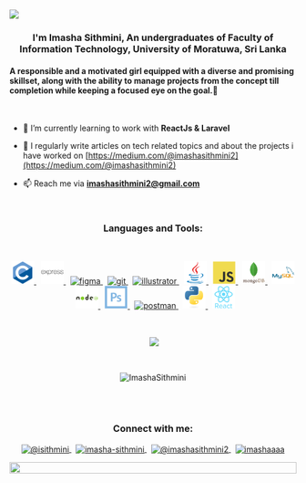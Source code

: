  <img align="center" src="https://capsule-render.vercel.app/api?animation=fadeIn&type=soft&color=blue&height=100&section=header&text=Hello%20there!%20👋,%20&desc=%20&fontSize=30&descSize=25&animation=scaleIn" />

<h3 align="center">I'm Imasha Sithmini, An undergraduates of Faculty of Information Technology, University of Moratuwa, Sri Lanka</h3>

<h4> A responsible and a motivated girl equipped with a diverse and promising skillset, along with the ability to manage projects from the concept till completion while keeping a focused eye on the goal.🔭 </h4>

</br>

- 🌱 I’m currently learning to work with **ReactJs & Laravel**

- 📝 I regularly write articles on tech related topics and about the projects i have worked on [https://medium.com/@imashasithmini2](https://medium.com/@imashasithmini2)

- 📫 Reach me via **imashasithmini2@gmail.com**

</br>

<h3 align="Center">Languages and Tools:</h3>
</br>
<p align="Center">
    <a href="https://www.cprogramming.com/" target="_blank"> <img src="https://raw.githubusercontent.com/devicons/devicon/master/icons/c/c-original.svg" alt="c" width="40" height="40"/> </a> &nbsp;
    <a href="https://expressjs.com" target="_blank"> <img src="https://raw.githubusercontent.com/devicons/devicon/master/icons/express/express-original-wordmark.svg" alt="express" width="40" height="40"/> </a> &nbsp;
    <a href="https://www.figma.com/" target="_blank"> <img src="https://www.vectorlogo.zone/logos/figma/figma-icon.svg" alt="figma" width="40" height="40"/> </a> &nbsp;
    <a href="https://git-scm.com/" target="_blank"> <img src="https://www.vectorlogo.zone/logos/git-scm/git-scm-icon.svg" alt="git" width="40" height="40"/> </a> &nbsp;
    <a href="https://www.adobe.com/in/products/illustrator.html" target="_blank"> <img src="https://www.vectorlogo.zone/logos/adobe_illustrator/adobe_illustrator-icon.svg" alt="illustrator" width="40" height="40"/> </a> &nbsp;
    <a href="https://www.java.com" target="_blank"> <img src="https://raw.githubusercontent.com/devicons/devicon/master/icons/java/java-original.svg" alt="java" width="40" height="40"/> </a> &nbsp;
    <a href="https://developer.mozilla.org/en-US/docs/Web/JavaScript" target="_blank"> <img src="https://raw.githubusercontent.com/devicons/devicon/master/icons/javascript/javascript-original.svg" alt="javascript" width="40" height="40"/> </a> &nbsp;
    <a href="https://www.mongodb.com/" target="_blank"> <img src="https://raw.githubusercontent.com/devicons/devicon/master/icons/mongodb/mongodb-original-wordmark.svg" alt="mongodb" width="40" height="40"/> </a> &nbsp;
    <a href="https://www.mysql.com/" target="_blank"> <img src="https://raw.githubusercontent.com/devicons/devicon/master/icons/mysql/mysql-original-wordmark.svg" alt="mysql" width="40" height="40"/> </a> &nbsp;
    <a href="https://nodejs.org" target="_blank"> <img src="https://raw.githubusercontent.com/devicons/devicon/master/icons/nodejs/nodejs-original-wordmark.svg" alt="nodejs" width="40" height="40"/> </a> &nbsp;
    <a href="https://www.photoshop.com/en" target="_blank"> <img src="https://raw.githubusercontent.com/devicons/devicon/master/icons/photoshop/photoshop-line.svg" alt="photoshop" width="40" height="40"/> </a> &nbsp;
    <a href="https://postman.com" target="_blank"> <img src="https://www.vectorlogo.zone/logos/getpostman/getpostman-icon.svg" alt="postman" width="40" height="40"/> </a> &nbsp;
    <a href="https://www.python.org" target="_blank"> <img src="https://raw.githubusercontent.com/devicons/devicon/master/icons/python/python-original.svg" alt="python" width="40" height="40"/> </a> &nbsp;
    <a href="https://reactjs.org/" target="_blank"> <img src="https://raw.githubusercontent.com/devicons/devicon/master/icons/react/react-original-wordmark.svg" alt="react" width="40" height="40"/> </a> </p>
</br>

<div align="center" style="margin: auto; display: block" >
    <p align="center">&nbsp;<img align="center" src="https://github-readme-stats.vercel.app/api?username=imashaaaa&count_private=true&show_icons=true&locale=en&theme=chartreuse-dark"ImashaSithmini" />
    </p> </br>
    <p align="center"><img align="center" src="https://github-readme-streak-stats.herokuapp.com/?user=imashaaaa&theme=chartreuse-dark" alt="ImashaSithmini" />
    </p></br>
    </br>
    <h3 align="Center">Connect with me:</h3>
    <p align="Center">
        <a href="https://twitter.com/@ISithmini" target="blank"><img align="center" src="https://github.com/imashaaaa/Imasha-Sithmini/blob/main/Twitter.png?raw=true" alt="@isithmini" height="30" width="35" />
        </a>  &nbsp;
        <a href="https://linkedin.com/in/imasha-sithmini" target="blank"><img align="center" src="https://github.com/imashaaaa/Imasha-Sithmini/blob/main/LinkedIn.png?raw=true" alt="imasha-sithmini" height="30" width="120" />
        </a>&nbsp;
        <a href="https://medium.com/@imashasithmini2" target="blank"><img align="center" src="https://github.com/imashaaaa/Imasha-Sithmini/blob/main/Medium.png?raw=true" alt="@imashasithmini2" height="40" width="40" />
        </a>&nbsp;
        <a href="https://www.hackerrank.com/Imashaaaa" target="blank"><img align="center" src="https://github.com/imashaaaa/Imasha-Sithmini/blob/main/Hackerrank.png?raw=true" alt="imashaaaa" height="50" width="50" />
        </a>
    </p>

</div>

<img src="https://github.com/imashaaaa/Imasha-Sithmini/blob/main/shatter.gif?raw=true" width=100% height=20/>
 